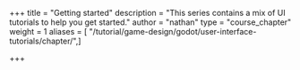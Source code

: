 +++
title = "Getting started"
    description = "This series contains a mix of UI tutorials to help you get started."
author = "nathan"
type = "course_chapter"
weight = 1
aliases = [ "/tutorial/game-design/godot/user-interface-tutorials/chapter/",]

+++
